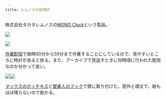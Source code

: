```yaml
---
title: レムノスの掛時計
---
```

株式会社タカタレムノスの[MONO Clock](https://www.amazon.co.jp/dp/B004UIT8BK)という製品。

![](https://lh4.googleusercontent.com/z8SnDkPw1OITvlvKxhGreb5ES77v_v9jDDCU1Ym8cFlisB5dYhfiNtefen5PMf1LyUu6Z4J_C5Cf1iJO3jjNX7zekGGYtbfBfJ2HoVzF0uEJhks0NxZyM60Di_C78RAjzwJkuYVZflD-ZrxjlEhDg84TiO7uxbYxP2EkiaTC13oL2QQ9NorOXYA2RAcu)

![](https://lh6.googleusercontent.com/mGqWFNfcU6wHdSOqhxgGasgEFQL8eiX8ljUWoPI2c6N5U6dIkusyP41hnwQdAqg6-B47mnV7e_-zl4aDIVy7qsWO6yv1M4tGg7CQLMA9aMBHfJli4aXsDDU22jkeg8b-1X1SPmGIa7gw117BR-gxC35DWhJFZH0tUV-lc_6LFwMMf7MqgZD_ldhU7DmS)

[作業配信](https://www.youtube.com/channel/UC5s-KpSDGzxWPWNv94PnJHw)で毎時00分から50分まで作業することにしているので、見やすいところに時計があると捗る。また、アーカイブで見返すときに何時頃に行われた配信なのか分かって良い。

![](https://lh5.googleusercontent.com/EIypVIWctOyXFzrmjnxQsM1Sse-GwIK-4H-GW31T7OwE9INr7vXI5uttnTSbhw1SfG2dWvmTh6-qdqAf9A5HdeYWp17trzkYm1IzkwFd9uccoIFtfnAAEmpfazRHfjYLT6TMiaipCdqYkMjTQ1kGSoubsztWnGzOiQdrSB1tR1pgZ4ymyTRmCLTwwmwr)![](https://lh4.googleusercontent.com/7eCTORGF4q_8idDS3OI4vaBeCYkOd3n6OmHoaHRbWzSppI4BfXNoXkxAn1weFWuiSJ2st5rgjRmTSqYh8IVjc6EUclGa84V-AOL4voPM6YPOlD79JdfYFRprS0b-J1WI26kmKo7HcN6LHSW0LpbBXcbCcg-dIL5AbkZzRNfRLDg6PFSqwhzc7tfFVFHf)

[マックスのホッチキス](https://www.amazon.co.jp/dp/B000O9WRWG)と[壁美人のフック](https://www.amazon.co.jp/dp/B00CU78TDG)で壁に取り付けた。意外と頑丈で、跡もほぼ残らないので助かる。
